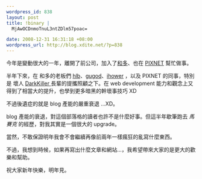 ```yaml
--- 
wordpress_id: 838
layout: post
title: !binary |
  MjAwOCDnmoTnuL3ntZDlm57poac=

date: 2008-12-31 16:31:18 +08:00
wordpress_url: http://blog.xdite.net/?p=838
---
```

今年是變動很大的一年，離開了前公司，加入了<a href="http://zh.handlino.com">和多</a>、也在 <a href="http://www.pixnet.net">PIXNET</a> 幫忙做事。

半年下來，在 和多的老板們 <a href="http://hlb.yichi.org/blog">hlb</a>、<a href="http://gugod.org">gugod</a>、<a href="http://ihower.idv.tw">ihower</a> ，以及 PIXNET 的同事，特別是 壞人 <a href="http://blog.gslin.org">DarkKiller </a>長輩的提攜照顧之下。在 web development 能力和觀念上又得到了相當大的提升，也學到更多暗黑的幹壞事技巧 XD

不過後遺症的就是 blog 產能的嚴重衰退 ...XD。

blog 產能的衰退，對這個部落格的讀者也許不是什麼好事。但這半年歇筆跑去 *馬賽克* 的經歷，對我其實是一個很大的 upgrade。

當然，不敢保證明年我會不會繼續再像前兩年一樣瘋狂的亂寫什麼東西。

不過，我想到時候，如果再寫出什麼文章和網站...，我希望帶來大家的是更大的歡樂和幫助。

祝大家新年快樂，明年見。

